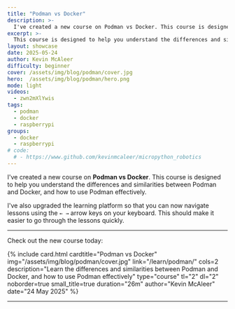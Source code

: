 ```yaml
---
title: "Podman vs Docker"
description: >-     
  I've created a new course on Podman vs Docker. This course is designed to help you understand the differences and similarities between Podman and Docker, and how to use Podman effectively
excerpt: >-
  This course is designed to help you understand the differences and similarities between Podman and Docker, and how to use Podman effectively
layout: showcase
date: 2025-05-24
author: Kevin McAleer
difficulty: beginner
cover: /assets/img/blog/podman/cover.jpg
hero:  /assets/img/blog/podman/hero.png
mode: light
videos:
  - zwn2mXlYwis
tags:
  - podman
  - docker
  - raspberrypi
groups:
  - docker
  - raspberrypi
# code:
  # - https://www.github.com/kevinmcaleer/micropython_robotics
---
```


I've created a new course on **Podman vs Docker**. This course is designed to help you understand the differences and similarities between Podman and Docker, and how to use Podman effectively.

I've also upgraded the learning platform so that you can now navigate lessons using the `← →` arrow keys on your keyboard. This should make it easier to go through the lessons quickly.

---

Check out the new course today:

<div class="row row-cols-2">

{% include card.html cardtitle="Podman vs Docker" img="/assets/img/blog/podman/cover.jpg" link="/learn/podman/" cols=2 description="Learn the differences and similarities between Podman and Docker, and how to use Podman effectively" type="course" tl="2" dl="2" noborder=true small_title=true duration="26m" author="Kevin McAleer" date="24 May 2025" %}

</div>

---
